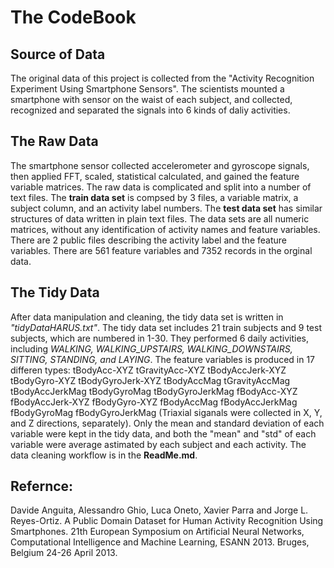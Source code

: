 # The CodeBook  
##  Source of Data  
The original data of this project is collected from the "Activity Recognition Experiment Using Smartphone Sensors". The scientists mounted a smartphone with sensor on the waist of each subject, and collected, recognized and separated the signals into 6 kinds of daliy activities.  

## The Raw Data
The smartphone sensor collected accelerometer and gyroscope signals, then applied FFT, scaled, statistical calculated, and gained the feature variable matrices. The raw data is complicated and split into a number of text files. The **train data set** is compsed by 3 files, a variable matrix, a subject column, and an activity label numbers. The **test data set** has similar structures of data written in plain text files. The data sets are all numeric matrices, without any identification of activity names and feature variables. There are 2 public files describing the activity label and the feature variables. There are 561 feature variables and 7352 records in the orginal data.

## The Tidy Data
After data manipulation and cleaning, the tidy data set is written in *"tidyDataHARUS.txt"*. The tidy data set includes 21 train subjects and 9 test subjects, which are numbered in 1-30. They performed 6 daily activities, including *WALKING, WALKING_UPSTAIRS, WALKING_DOWNSTAIRS, SITTING, STANDING, and LAYING*. The feature variables is produced in 17 differen types:
tBodyAcc-XYZ
tGravityAcc-XYZ
tBodyAccJerk-XYZ
tBodyGyro-XYZ
tBodyGyroJerk-XYZ
tBodyAccMag
tGravityAccMag
tBodyAccJerkMag
tBodyGyroMag
tBodyGyroJerkMag
fBodyAcc-XYZ
fBodyAccJerk-XYZ
fBodyGyro-XYZ
fBodyAccMag
fBodyAccJerkMag
fBodyGyroMag
fBodyGyroJerkMag
(Triaxial siganals were collected in X, Y, and Z directions, separately).
Only the mean and standard deviation of each variable were kept in the tidy data, and both the "mean" and "std" of each variable were average astimated by each subject and each activity.
The data cleaning workflow is in the **ReadMe.md**.



## Refernce:  
Davide Anguita, Alessandro Ghio, Luca Oneto, Xavier Parra and Jorge L. Reyes-Ortiz. A Public Domain Dataset for Human Activity Recognition Using Smartphones. 21th European Symposium on Artificial Neural Networks, Computational Intelligence and Machine Learning, ESANN 2013. Bruges, Belgium 24-26 April 2013.
